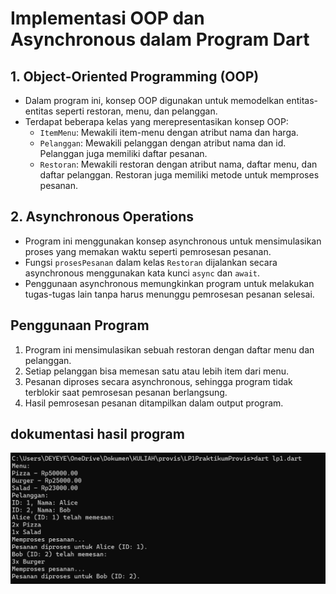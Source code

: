 # Implementasi OOP dan Asynchronous dalam Program Dart

## 1. Object-Oriented Programming (OOP)

- Dalam program ini, konsep OOP digunakan untuk memodelkan entitas-entitas seperti restoran, menu, dan pelanggan.
- Terdapat beberapa kelas yang merepresentasikan konsep OOP:
  - `ItemMenu`: Mewakili item-menu dengan atribut nama dan harga.
  - `Pelanggan`: Mewakili pelanggan dengan atribut nama dan id. Pelanggan juga memiliki daftar pesanan.
  - `Restoran`: Mewakili restoran dengan atribut nama, daftar menu, dan daftar pelanggan. Restoran juga memiliki metode untuk memproses pesanan.

## 2. Asynchronous Operations

- Program ini menggunakan konsep asynchronous untuk mensimulasikan proses yang memakan waktu seperti pemrosesan pesanan.
- Fungsi `prosesPesanan` dalam kelas `Restoran` dijalankan secara asynchronous menggunakan kata kunci `async` dan `await`.
- Penggunaan asynchronous memungkinkan program untuk melakukan tugas-tugas lain tanpa harus menunggu pemrosesan pesanan selesai.

## Penggunaan Program

1. Program ini mensimulasikan sebuah restoran dengan daftar menu dan pelanggan.
2. Setiap pelanggan bisa memesan satu atau lebih item dari menu.
3. Pesanan diproses secara asynchronous, sehingga program tidak terblokir saat pemrosesan pesanan berlangsung.
4. Hasil pemrosesan pesanan ditampilkan dalam output program.

## dokumentasi hasil program
![dok](<Screenshot 2024-03-14 160813.png>)